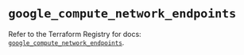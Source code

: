 # `google_compute_network_endpoints`

Refer to the Terraform Registry for docs: [`google_compute_network_endpoints`](https://registry.terraform.io/providers/hashicorp/google/5.25.0/docs/resources/compute_network_endpoints).
